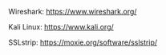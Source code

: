 Wireshark: https://www.wireshark.org/

Kali Linux: https://www.kali.org/

SSLstrip: https://moxie.org/software/sslstrip/
